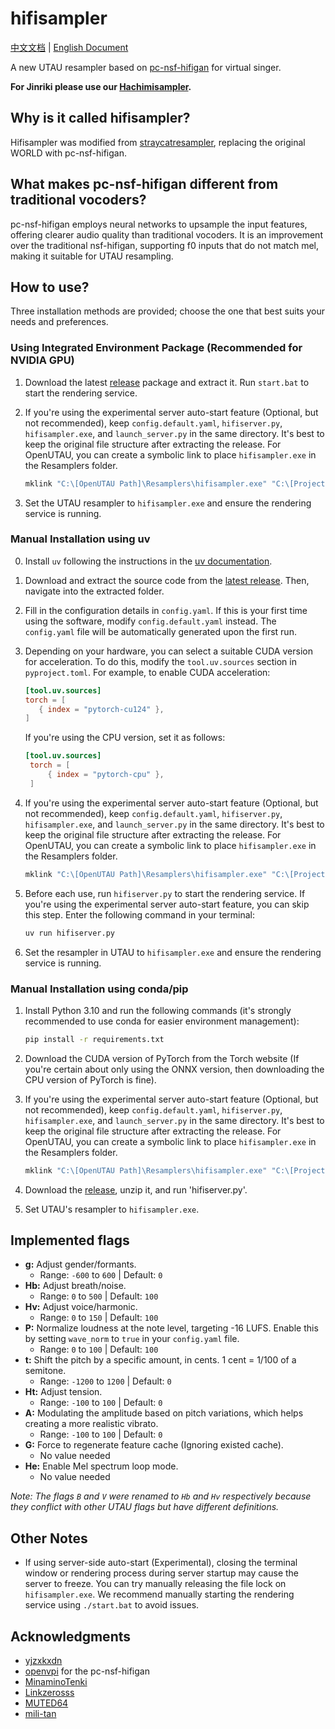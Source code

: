 # hifisampler

[中文文档](README_zh_cn.md) | [English Document](README.md)

A new UTAU resampler based on [pc-nsf-hifigan](https://github.com/openvpi/vocoders) for virtual singer.

**For Jinriki please use our [Hachimisampler](https://github.com/openhachimi/hachimisampler).**

## Why is it called hifisampler?

Hifisampler was modified from [straycatresampler](https://github.com/UtaUtaUtau/straycat), replacing the original WORLD with pc-nsf-hifigan.

## What makes pc-nsf-hifigan different from traditional vocoders?

pc-nsf-hifigan employs neural networks to upsample the input features, offering clearer audio quality than traditional vocoders. It is an improvement over the traditional nsf-hifigan, supporting f0 inputs that do not match mel, making it suitable for UTAU resampling.

## How to use?

Three installation methods are provided; choose the one that best suits your needs and preferences.

### Using Integrated Environment Package (Recommended for NVIDIA GPU)

1. Download the latest [release](https://github.com/openhachimi/hifimisampler/releases) package and extract it. Run `start.bat` to start the rendering service.
2. If you're using the experimental server auto-start feature (Optional, but not recommended), keep `config.default.yaml`, `hifiserver.py`, `hifisampler.exe`, and `launch_server.py` in the same directory. It's best to keep the original file structure after extracting the release. For OpenUTAU, you can create a symbolic link to place `hifisampler.exe` in the Resamplers folder.

   ```cmd
   mklink "C:\[OpenUTAU Path]\Resamplers\hifisampler.exe" "C:\[Project Path]\hifisampler.exe"
   ```

3. Set the UTAU resampler to `hifisampler.exe` and ensure the rendering service is running.

### Manual Installation using uv

0. Install `uv` following the instructions in the [uv documentation](https://docs.astral.sh/uv/getting-started/installation/).
1. Download and extract the source code from the [latest release](https://github.com/openhachimi/hifimisampler/releases). Then, navigate into the extracted folder.
2. Fill in the configuration details in `config.yaml`. If this is your first time using the software, modify `config.default.yaml` instead. The `config.yaml` file will be automatically generated upon the first run.
3. Depending on your hardware, you can select a suitable CUDA version for acceleration. To do this, modify the `tool.uv.sources` section in `pyproject.toml`. For example, to enable CUDA acceleration:

   ```toml
   [tool.uv.sources]
   torch = [
      { index = "pytorch-cu124" },
   ]
   ```

    If you're using the CPU version, set it as follows:
  
    ```toml
    [tool.uv.sources]
     torch = [
         { index = "pytorch-cpu" },
     ]
    ```

4. If you're using the experimental server auto-start feature (Optional, but not recommended), keep `config.default.yaml`, `hifiserver.py`, `hifisampler.exe`, and `launch_server.py` in the same directory. It's best to keep the original file structure after extracting the release. For OpenUTAU, you can create a symbolic link to place `hifisampler.exe` in the Resamplers folder.

   ```cmd
   mklink "C:\[OpenUTAU Path]\Resamplers\hifisampler.exe" "C:\[Project Path]\hifisampler.exe"
   ```

5. Before each use, run `hifiserver.py` to start the rendering service. If you're using the experimental server auto-start feature, you can skip this step. Enter the following command in your terminal:

   ```bash
   uv run hifiserver.py
   ```

6. Set the resampler in UTAU to `hifisampler.exe` and ensure the rendering service is running.

### Manual Installation using conda/pip

1. Install Python 3.10 and run the following commands (it's strongly recommended to use conda for easier environment management):

   ```bash
   pip install -r requirements.txt
   ```

2. Download the CUDA version of PyTorch from the Torch website (If you're certain about only using the ONNX version, then downloading the CPU version of PyTorch is fine).
3. If you're using the experimental server auto-start feature (Optional, but not recommended), keep `config.default.yaml`, `hifiserver.py`, `hifisampler.exe`, and `launch_server.py` in the same directory. It's best to keep the original file structure after extracting the release. For OpenUTAU, you can create a symbolic link to place `hifisampler.exe` in the Resamplers folder.

   ```cmd
   mklink "C:\[OpenUTAU Path]\Resamplers\hifisampler.exe" "C:\[Project Path]\hifisampler.exe"
   ```

4. Download the [release](https://github.com/openhachimi/hifisampler/releases), unzip it, and run 'hifiserver.py'.
5. Set UTAU's resampler to `hifisampler.exe`.

## Implemented flags

- **g:** Adjust gender/formants.
  - Range: `-600` to `600` | Default: `0`
- **Hb:** Adjust breath/noise.
  - Range: `0` to `500` | Default: `100`
- **Hv:** Adjust voice/harmonic.
  - Range: `0` to `150` | Default: `100`
- **P:** Normalize loudness at the note level, targeting -16 LUFS. Enable this by setting `wave_norm` to `true` in your `config.yaml` file.
  - Range: `0` to `100` | Default: `100`
- **t:** Shift the pitch by a specific amount, in cents. 1 cent = 1/100 of a semitone.
  - Range: `-1200` to `1200` | Default: `0`
- **Ht:** Adjust tension.
  - Range: `-100` to `100` | Default: `0`
- **A:** Modulating the amplitude based on pitch variations, which helps creating a more realistic vibrato.
  - Range: `-100` to `100` | Default: `0`
- **G:** Force to regenerate feature cache (Ignoring existed cache).
  - No value needed
- **He:** Enable Mel spectrum loop mode.
  - No value needed

_Note: The flags `B` and `V` were renamed to `Hb` and `Hv` respectively because they conflict with other UTAU flags but have different definitions._

## Other Notes

- If using server-side auto-start (Experimental), closing the terminal window or rendering process during server startup may cause the server to freeze. You can try manually releasing the file lock on `hifisampler.exe`. We recommend manually starting the rendering service using `./start.bat` to avoid issues.

## Acknowledgments

- [yjzxkxdn](https://github.com/yjzxkxdn)
- [openvpi](https://github.com/openvpi) for the pc-nsf-hifigan
- [MinaminoTenki](https://github.com/Lanhuace-Wan)
- [Linkzerosss](https://github.com/Linkzerosss)
- [MUTED64](https://github.com/MUTED64)
- [mili-tan](https://github.com/mili-tan)
